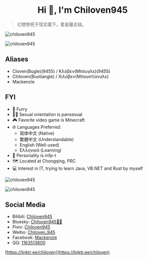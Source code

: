 
<h1 align="center">Hi 👋, I'm Chiloven945</h1>

> 幻想惨死于现实麾下，爱是墓志铭。

<p align="left"> <img src="https://komarev.com/ghpvc/?username=chiloven945&label=Profile%20views&color=0e75b6&style=for-the-badge" alt="chiloven945" /> </p>

<p><img src="https://github-readme-stats.vercel.app/api?username=Chiloven945&count_private=true&show_icons=true&theme=tokyonight" alt="chiloven945" /></p>

<h2>Aliases</h2>

  - Cloven(Bugle)(9455) / Κλόβεν(Μπόυγλε)(9455)
  - Chiloven(Bustiangle) / Χιλόβεν(Μπουστίανγλε)
  - Mackenzie

<h2>FYI</h2>

  - :feet: Furry
  - :rainbow_flag: Sexual orientation is pansexual
  - :video_game: Favorite video game is Minecraft
  - :globe_with_meridians: Languages Preferred:
    - 简体中文 (Native)
    - 繁體中文 (Understandable)
    - English (Well-used)
    - Ελληνικά (Learning)
  - :bust_in_silhouette: Personality is infp-t
  - :world_map: Located at Chongqing, PRC
  - :computer: Interest in IT, trying to learn Java, VB.NET and Rust by myself

<p><img src="https://github-readme-streak-stats.herokuapp.com/?user=chiloven945&theme=tokyonight" alt="chiloven945" /></p>
<p><img src="https://github-readme-stats.vercel.app/api/top-langs/?username=Chiloven945&layout=compact&theme=tokyonight" alt="chiloven945" /></p>

<h2>Social Media</h2>

  - Bilibili: [Chiloven945](https://space.bilibili.com/630677026)
  - Bluesky: [Chiloven945🏳️‍🌈](https://chiloven.bsky.social)
  - Pixiv: [Chiloven945](https://www.pixiv.net/users/100118956)
  - Weibo: [Chiloven_945](https://weibo.com/u/7497491648)
  - Facebook: [Mackenzie](https://www.facebook.com/profile.php?id=100093362991435)
  - QQ: [1163513600](https://qm.qq.com/q/aivFy2XQcw)

[https://linktr.ee/chiloven](https://linktr.ee/chiloven)
